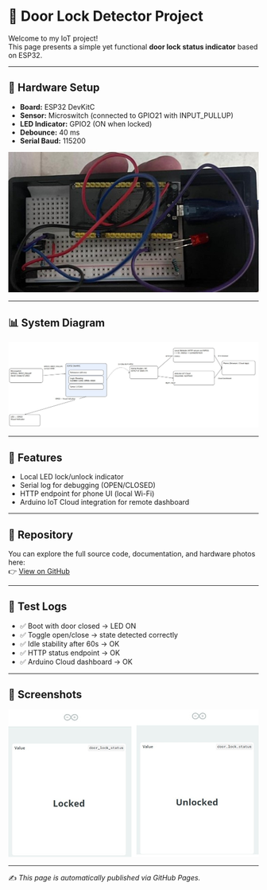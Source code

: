 # 🚪 Door Lock Detector Project  

Welcome to my IoT project!  
This page presents a simple yet functional **door lock status indicator** based on ESP32.  

---

## 🔧 Hardware Setup
- **Board:** ESP32 DevKitC  
- **Sensor:** Microswitch (connected to GPIO21 with INPUT_PULLUP)  
- **LED Indicator:** GPIO2 (ON when locked)  
- **Debounce:** 40 ms  
- **Serial Baud:** 115200  

![Real wiring — ESP32 DevKitC, microswitch COM→GPIO21, NO→GND](../hardware/Real_wiring_after_install.jpg)

---

## 📊 System Diagram
![Block diagram](../hardware/Diagram_block.jpg)

---

## 📜 Features
- Local LED lock/unlock indicator  
- Serial log for debugging (OPEN/CLOSED)  
- HTTP endpoint for phone UI (local Wi-Fi)  
- Arduino IoT Cloud integration for remote dashboard  

---

## 📂 Repository
You can explore the full source code, documentation, and hardware photos here:  
👉 [View on GitHub](https://github.com/IdanWeissberg/Door-lock-status)

---

## 🧪 Test Logs
- ✅ Boot with door closed → LED ON  
- ✅ Toggle open/close → state detected correctly  
- ✅ Idle stability after 60s → OK  
- ✅ HTTP status endpoint → OK  
- ✅ Arduino Cloud dashboard → OK  

---

## 📸 Screenshots
![Dashboard](../docs/door_lock_status_merged.jpg)

---

✍️ *This page is automatically published via GitHub Pages.*

